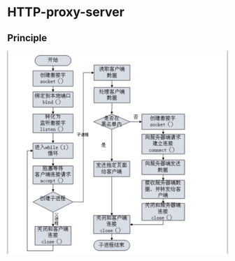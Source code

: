 # HTTP-proxy-server
## Principle
![Github](https://github.com/androidbigold/HTTP-proxy-server/blob/master/principle.png)
